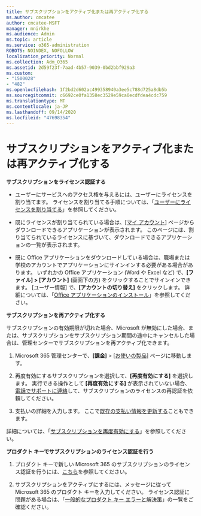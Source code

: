 ```yaml
---
title: サブスクリプションをアクティブ化または再アクティブ化する
ms.author: cmcatee
author: cmcatee-MSFT
manager: mnirkhe
ms.audience: Admin
ms.topic: article
ms.service: o365-administration
ROBOTS: NOINDEX, NOFOLLOW
localization_priority: Normal
ms.collection: Adm_O365
ms.assetid: 2d59f23f-7aad-4b57-9039-0bd2bbf929a3
ms.custom:
- "1500028"
- "482"
ms.openlocfilehash: 1f2bd2d602ac499358940a3ee5c788d725a8db5b
ms.sourcegitcommit: c6692ce0fa1358ec3529e59ca0ecdfdea4cdc759
ms.translationtype: MT
ms.contentlocale: ja-JP
ms.lasthandoff: 09/14/2020
ms.locfileid: "47698354"
---
```

# <a name="activate-or-reactivate-a-subscription"></a>サブスクリプションをアクティブ化または再アクティブ化する

**サブスクリプションをライセンス認証する**

- ユーザーにサービスへのアクセス権を与えるには、ユーザーにライセンスを割り当てます。 ライセンスを割り当てる手順については、「[ユーザーにライセンスを割り当てる](https://docs.microsoft.com/microsoft-365/admin/manage/assign-licenses-to-users)」を参照してください。

- 既にライセンスが割り当てられている場合は、[[マイ アカウント]](https://portal.office.com/account/#installs) ページからダウンロードできるアプリケーションが表示されます。 このページには、割り当てられているライセンスに基づいて、ダウンロードできるアプリケーションの一覧が表示されます。

- 既に Office アプリケーションをダウンロードしている場合は、職場または学校のアカウントでアプリケーションにサインインする必要がある場合があります。 いずれかの Office アプリケーション (Word や Excel など) で、**[ファイル] > [アカウント]** (画面下の方) をクリックすることでサインインできます。 [ユーザー情報] で、**[アカウントの切り替え]** をクリックします。 詳細については、「[Office アプリケーションのインストール](https://docs.microsoft.com/microsoft-365/admin/setup/install-applications)」を参照してください。

**サブスクリプションを再アクティブ化する**

サブスクリプションの有効期限が切れた場合、Microsoft が無効にした場合、または、サブスクリプションをサブスクリプション期間の途中にキャンセルした場合は、管理センターでサブスクリプションを再アクティブ化できます。
  
1. Microsoft 365 管理センターで、**[課金]**  >  [[お使いの製品]](https://go.microsoft.com/fwlink/p/?linkid=842054) ページに移動します。

2. 再度有効にするサブスクリプションを選択して、**[再度有効にする]** を選択します。 実行できる操作として **[再度有効にする]** が表示されていない場合、[電話でサポートに連絡](https://docs.microsoft.com/microsoft-365/admin/contact-support-for-business-products)して、サブスクリプションのライセンスの再認証を依頼してください。

3. 支払いの詳細を入力します。 ここで[既存の支払い情報を更新する](https://docs.microsoft.com/microsoft-365/commerce/billing-and-payments/manage-payment-methods)こともできます。

詳細については、「[サブスクリプションを再度有効にする](https://docs.microsoft.com/microsoft-365/commerce/subscriptions/reactivate-your-subscription)」を参照してください。

**プロダクト キーでサブスクリプションのライセンス認証を行う**

1. プロダクト キーで新しい Microsoft 365 のサブスクリプションのライセンス認証を行うには、[こちら](https://support.office.com/article/where-to-enter-your-office-product-key-0a82e5ae-739e-4b92-a6f4-2ec780c185db)を参照してください。

2. サブスクリプションをアクティブにするには、メッセージに従って Microsoft 365 のプロダクト キーを入力してください。 ライセンス認証に問題がある場合は、「[一般的なプロダクト キー エラーと解決策](https://docs.microsoft.com/microsoft-365/commerce/product-key-errors-and-solutions)」の一覧をご確認ください。
